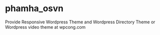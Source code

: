 phamha_osvn
===========

Provide Responsive Wordpress Theme and Wordpress Directory Theme or Wordpress video theme at wpcong.com

